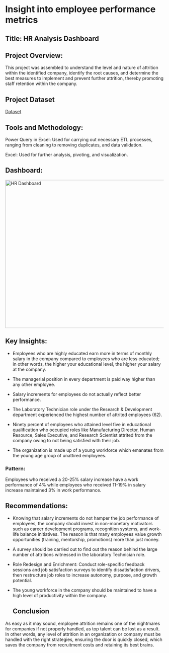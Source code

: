 # Insight into employee performance metrics

## Title: HR Analysis Dashboard

## Project Overview:

This project was assembled to understand the level and nature of attrition within the identified company, identify the root causes, and determine the best measures to implement and prevent further attrition, thereby promoting staff retention within the company.

## Project Dataset  
[Dataset](https://github.com/Eleazar19/HR-Analysis-Dashboard/blob/main/HR_Analytics.csv)


## Tools and Methodology:

Power Query in Excel: Used for carrying out necessary ETL processes, ranging from cleaning to removing duplicates, and data validation.

Excel: Used for further analysis, pivoting, and visualization.


## Dashboard:
<img width="1346" height="471" alt="HR Dashboard" src="https://github.com/user-attachments/assets/c68670f5-8326-4f0c-83d6-ac57a51e38f9" />


## Key Insights:

- Employees who are highly educated earn more in terms of monthly salary in the company compared to employees who are less educated; in other words, the higher your educational level, the higher your salary at the company.

- The managerial position in every department is paid way higher than any other employee.

- Salary increments for employees do not actually reflect better performance.

- The Laboratory Technician role under the Research & Development department experienced the highest number of attrited employees (62). 

- Ninety percent of employees who attained level five in educational qualification who occupied roles like Manufacturing Director, Human Resource, Sales Executive, and Research Scientist attrited from the company owing to not being satisfied with their job.

- The organization is made up of a young workforce which emanates from the young age group of unattired employees.



### Pattern:
Employees who received a 20-25% salary increase have a work performance of 4% while employees who received 11-19% in salary increase maintained 3% in work performance.


## Recommendations:

- Knowing that salary increments do not hamper the job performance of employees, the company should invest in non-monetary motivators such as career development programs, recognition systems, and work-life balance initiatives. The reason is that many employees value growth opportunities (training, mentorship, promotions) more than just money.   


- A survey should be carried out to find out the reason behind the large number of attritions witnessed in the laboratory Technician role.


- Role Redesign and Enrichment: Conduct role-specific feedback sessions and job satisfaction surveys to identify dissatisfaction drivers, then restructure job roles to increase autonomy, purpose, and growth potential.


- The young workforce in the company should be maintained to have a high level of productivity within the company. 


  ## Conclusion

As easy as it may sound, employee attrition remains one of the nightmares for companies if not properly handled, as top talent can be lost as a result. In other words, any level of attrition in an organization or company must be handled with the right strategies, ensuring the door is quickly closed, which saves the company from recruitment costs and retaining its best brains.
